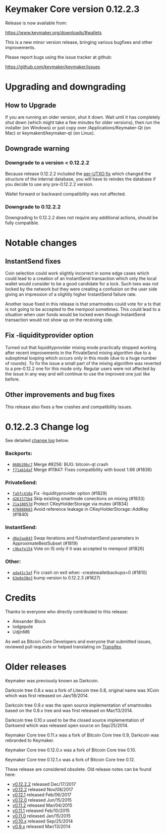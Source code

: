 Keymaker Core version 0.12.2.3
==========================

Release is now available from:

  <https://www.keymaker.org/downloads/#wallets>

This is a new minor version release, bringing various bugfixes and other
improvements.

Please report bugs using the issue tracker at github:

  <https://github.com/keymaker/keymaker/issues>


Upgrading and downgrading
=========================

How to Upgrade
--------------

If you are running an older version, shut it down. Wait until it has completely
shut down (which might take a few minutes for older versions), then run the
installer (on Windows) or just copy over /Applications/Keymaker-Qt (on Mac) or
keymakerd/keymaker-qt (on Linux).

Downgrade warning
-----------------

### Downgrade to a version < 0.12.2.2

Because release 0.12.2.2 included the [per-UTXO fix](release-notes/keymaker/release-notes-0.12.2.2.md#per-utxo-fix)
which changed the structure of the internal database, you will have to reindex
the database if you decide to use any pre-0.12.2.2 version.

Wallet forward or backward compatibility was not affected.

### Downgrade to 0.12.2.2

Downgrading to 0.12.2.2 does not require any additional actions, should be
fully compatible.

Notable changes
===============

InstantSend fixes
-----------------

Coin selection could work slightly incorrect in some edge cases which could
lead to a creation of an InstantSend transaction which only the local wallet
would consider to be a good candidate for a lock. Such txes was not locked by
the network but they were creating a confusion on the user side giving an
impression of a slightly higher InstantSend failure rate.

Another issue fixed in this release is that smartnodes could vote for a tx
that is not going to be accepted to the mempool sometimes. This could lead to
a situation when user funds would be locked even though InstantSend transaction
would not show up on the receiving side.

Fix -liquidityprovider option
-----------------------------

Turned out that liquidityprovider mixing mode practically stopped working after
recent improvements in the PrivateSend mixing algorithm due to a suboptimal
looping which occurs only in this mode (due to a huge number of rounds). To fix
the issue a small part of the mixing algorithm was reverted to a pre-0.12.2 one
for this mode only. Regular users were not affected by the issue in any way and
will continue to use the improved one just like before.

Other improvements and bug fixes
--------------------------------

This release also fixes a few crashes and compatibility issues.


0.12.2.3 Change log
===================

See detailed [change log](https://github.com/keymaker/keymaker/compare/v0.12.2.2...keymaker:v0.12.2.3) below.

### Backports:
- [`068b20bc7`](https://github.com/keymaker/keymaker/commit/068b20bc7) Merge #8256: BUG: bitcoin-qt crash
- [`f71ab1daf`](https://github.com/keymaker/keymaker/commit/f71ab1daf) Merge #11847: Fixes compatibility with boost 1.66 (#1836)

### PrivateSend:
- [`fa5fc418a`](https://github.com/keymaker/keymaker/commit/fa5fc418a) Fix -liquidityprovider option (#1829)
- [`d261575b4`](https://github.com/keymaker/keymaker/commit/d261575b4) Skip existing smartnode conections on mixing (#1833)
- [`21a10057d`](https://github.com/keymaker/keymaker/commit/21a10057d) Protect CKeyHolderStorage via mutex (#1834)
- [`476888683`](https://github.com/keymaker/keymaker/commit/476888683) Avoid reference leakage in CKeyHolderStorage::AddKey (#1840)

### InstantSend:
- [`d6e2aa843`](https://github.com/keymaker/keymaker/commit/d6e2aa843) Swap iterations and fUseInstantSend parameters in ApproximateBestSubset (#1819)
- [`c9bafe154`](https://github.com/keymaker/keymaker/commit/c9bafe154) Vote on IS only if it was accepted to mempool (#1826)

### Other:
- [`ada41c3af`](https://github.com/keymaker/keymaker/commit/ada41c3af) Fix crash on exit when -createwalletbackups=0 (#1810)
- [`63e0e30e3`](https://github.com/keymaker/keymaker/commit/63e0e30e3) bump version to 0.12.2.3 (#1827)

Credits
=======

Thanks to everyone who directly contributed to this release:

- Alexander Block
- lodgepole
- UdjinM6

As well as Bitcoin Core Developers and everyone that submitted issues,
reviewed pull requests or helped translating on
[Transifex](https://www.transifex.com/projects/p/keymaker/).


Older releases
==============

Keymaker was previously known as Darkcoin.

Darkcoin tree 0.8.x was a fork of Litecoin tree 0.8, original name was XCoin
which was first released on Jan/18/2014.

Darkcoin tree 0.9.x was the open source implementation of smartnodes based on
the 0.8.x tree and was first released on Mar/13/2014.

Darkcoin tree 0.10.x used to be the closed source implementation of Darksend
which was released open source on Sep/25/2014.

Keymaker Core tree 0.11.x was a fork of Bitcoin Core tree 0.9,
Darkcoin was rebranded to Keymaker.

Keymaker Core tree 0.12.0.x was a fork of Bitcoin Core tree 0.10.

Keymaker Core tree 0.12.1.x was a fork of Bitcoin Core tree 0.12.

These release are considered obsolete. Old release notes can be found here:

- [v0.12.2.2](release-notes/keymaker/release-notes-0.12.2.2.md) released Dec/17/2017
- [v0.12.2](release-notes/keymaker/release-notes-0.12.2.md) released Nov/08/2017
- [v0.12.1](release-notes/keymaker/release-notes-0.12.1.md) released Feb/06/2017
- [v0.12.0](release-notes/keymaker/release-notes-0.12.0.md) released Jun/15/2015
- [v0.11.2](release-notes/keymaker/release-notes-0.11.2.md) released Mar/04/2015
- [v0.11.1](release-notes/keymaker/release-notes-0.11.1.md) released Feb/10/2015
- [v0.11.0](release-notes/keymaker/release-notes-0.11.0.md) released Jan/15/2015
- [v0.10.x](release-notes/keymaker/release-notes-0.10.0.md) released Sep/25/2014
- [v0.9.x](release-notes/keymaker/release-notes-0.9.0.md) released Mar/13/2014

